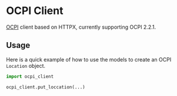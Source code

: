# OCPI Client

[OCPI](https://evroaming.org/ocpi/) client based on HTTPX, currently supporting OCPI 2.2.1.


## Usage

Here is a quick example of how to use the models to create an OCPI `Location` object.

```python
import ocpi_client

ocpi_client.put_loccation(...)
```
